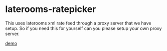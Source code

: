 # laterooms-ratepicker

This uses laterooms xml rate feed through a proxy server that we have setup. So if you need this for yourself can you please setup your own proxy server.

[demo](https://essentialhotels.co.uk/bower_components/laterooms-ratepicker/demo2.html)


